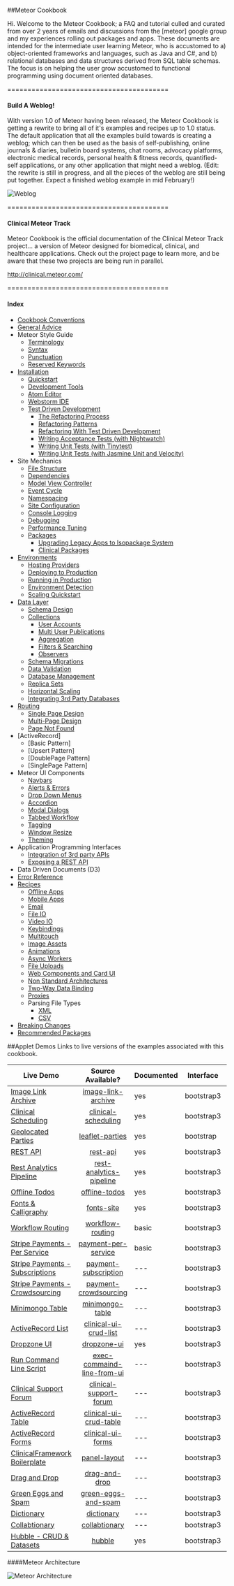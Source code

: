 ##Meteor Cookbook  

Hi.  Welcome to the Meteor Cookbook; a FAQ and tutorial culled and curated from over 2 years of emails and discussions from the [meteor] google group and my experiences rolling out packages and apps.  These documents are intended for the intermediate user learning Meteor, who is accustomed to a) object-oriented frameworks and languages, such as Java and C#, and b) relational databases and data structures derived from SQL table schemas.  The focus is on helping the user grow accustomed to functional programming using document oriented databases.  

========================================
#### Build A Weblog!
With version 1.0 of Meteor having been released, the Meteor Cookbook is getting a rewrite to bring all of it's examples and recipes up to 1.0 status.  The default application that all the examples build towards is creating a weblog; which can then be used as the basis of self-publishing, online journals & diaries, bulletin board systems, chat rooms, advocacy platforms, electronic medical records, personal health & fitness records, quantified-self applications, or any other application that might need a weblog.  (Edit:  the rewrite is still in progress, and all the pieces of the weblog are still being put together.  Expect a finished weblog example in mid February!)

![Weblog](https://raw.githubusercontent.com/awatson1978/meteor-cookbook/master/images/Weblog%20Wireframes.jpg)  


========================================
#### Clinical Meteor Track  

Meteor Cookbook is the official documentation of the Clinical Meteor Track project...  a version of Meteor designed for biomedical, clinical, and healthcare applications.  Check out the project page to learn more, and be aware that these two projects are being run in parallel.  

http://clinical.meteor.com/

========================================
#### Index  

- [Cookbook Conventions](https://github.com/awatson1978/meteor-cookbook/blob/master/cookbook-conventions.md)  
- [General Advice](https://github.com/awatson1978/meteor-cookbook/blob/master/cookbook/general-advice.md)  
- Meteor Style Guide
  - [Terminology](https://github.com/awatson1978/meteor-cookbook/blob/master/cookbook/terminology.md)  
  - [Syntax](https://github.com/awatson1978/meteor-cookbook/blob/master/cookbook/syntax.md)  
  - [Punctuation](https://github.com/awatson1978/meteor-cookbook/blob/master/cookbook/punctuation.md)  
  - [Reserved Keywords](https://github.com/awatson1978/meteor-cookbook/blob/master/cookbook/reserved.keywords.md)  
- [Installation](https://github.com/awatson1978/meteor-cookbook/blob/master/cookbook/installation.md)  
  - [Quickstart](https://github.com/awatson1978/meteor-cookbook/blob/master/cookbook/quickstart.md)  
  - [Development Tools](https://github.com/awatson1978/meteor-cookbook/blob/master/cookbook/development-tools.md)  
  - [Atom Editor](https://github.com/awatson1978/meteor-api)  
  - [Webstorm IDE](https://github.com/awatson1978/meteor-cookbook/blob/master/cookbook/webstorm.md)
  - [Test Driven Development](https://github.com/awatson1978/meteor-cookbook/blob/master/cookbook/test-driven-development.md)  
    - [The Refactoring Process](https://github.com/awatson1978/meteor-cookbook/blob/master/cookbook/refactoring.process.md)   
    - [Refactoring Patterns](https://github.com/awatson1978/meteor-cookbook/blob/master/cookbook/refactoring.patterns.md)  
    - [Refactoring With Test Driven Development](https://github.com/awatson1978/meteor-cookbook/blob/master/cookbook/refactoring.process.tdd.md)   
    - [Writing Acceptance Tests (with Nightwatch)](https://github.com/awatson1978/meteor-cookbook/blob/master/cookbook/writing.acceptance.test.md)  
    - [Writing Unit Tests (with Tinytest)](https://github.com/awatson1978/meteor-cookbook/blob/master/cookbook/writing.unit.tests.md)  
    - [Writing Unit Tests (with Jasmine Unit and Velocity)](https://github.com/awatson1978/meteor-cookbook/blob/master/cookbook/writing.unit.tests.with.jasmine.md)  
- Site Mechanics
    - [File Structure](https://github.com/awatson1978/meteor-cookbook/blob/master/cookbook/filestructure.md)
    - [Dependencies](https://github.com/awatson1978/meteor-cookbook/blob/master/cookbook/dependencies.md)  
    - [Model View Controller](https://github.com/awatson1978/meteor-cookbook/blob/master/cookbook/model-view-controller.md) 
    - [Event Cycle](https://github.com/awatson1978/meteor-cookbook/blob/master/cookbook/event-cycle.md) 
    - [Namespacing](https://github.com/awatson1978/meteor-cookbook/blob/master/cookbook/namespacing.md) 
    - [Site Configuration](https://github.com/awatson1978/meteor-cookbook/blob/master/cookbook/configuration.md)  
    - [Console Logging](https://github.com/awatson1978/meteor-cookbook/blob/master/cookbook/logging.md)  
    - [Debugging](https://github.com/awatson1978/meteor-cookbook/blob/master/cookbook/debugging.md)  
    - [Performance Tuning](https://github.com/awatson1978/meteor-cookbook/blob/master/cookbook/performance-tunning.md)  
    - [Packages](https://github.com/awatson1978/meteor-cookbook/blob/master/cookbook/packages.md)  
      - [Upgrading Legacy Apps to Isopackage System](https://github.com/awatson1978/meteor-cookbook/blob/master/cookbook/upgrading-to-0.9.x.md)  
      - [Clinical Packages](https://github.com/awatson1978/meteor-cookbook/blob/master/packages-we-love.md)  
- [Environments](https://github.com/awatson1978/meteor-cookbook/blob/master/cookbook/environments.md)  
  - [Hosting Providers](https://github.com/awatson1978/meteor-cookbook/blob/master/cookbook/hosting-providers.md) 
  - [Deploying to Production](https://github.com/awatson1978/meteor-cookbook/blob/master/cookbook/deploying.to.production.md)
  - [Running in Production](https://github.com/awatson1978/meteor-cookbook/blob/master/cookbook/environments-production.md)  
  - [Environment Detection](https://github.com/awatson1978/meteor-cookbook/blob/master/cookbook/environment-detection.md)  
  - [Scaling Quickstart](https://github.com/awatson1978/meteor-cookbook/blob/master/cookbook/scaling.md)  
- [Data Layer](https://github.com/awatson1978/meteor-cookbook/blob/master/cookbook/datalayer.md)  
  - [Schema Design](https://github.com/awatson1978/meteor-cookbook/blob/master/cookbook/schema-design.md)  
  - [Collections](https://github.com/awatson1978/meteor-cookbook/blob/master/cookbook/collections.md)  
    - [User Accounts](https://github.com/awatson1978/meteor-cookbook/blob/master/cookbook/accounts.md)  
    - [Multi User Publications](https://github.com/awatson1978/meteor-cookbook/blob/master/cookbook/ddp.multiuser.publications.md)    
    - [Aggregation](https://github.com/awatson1978/meteor-cookbook/blob/master/cookbook/aggregation.md)  
    - [Filters & Searching](https://github.com/awatson1978/meteor-cookbook/blob/master/cookbook/ddp.filters.md)  
    - [Observers](https://github.com/awatson1978/meteor-cookbook/blob/master/cookbook/observers.md)  
  - [Schema Migrations](https://github.com/awatson1978/meteor-cookbook/blob/master/cookbook/schema.changes.md)     
  - [Data Validation](https://github.com/awatson1978/meteor-cookbook/blob/master/cookbook/validation.md)  
  - [Database Management](https://github.com/awatson1978/meteor-cookbook/blob/master/cookbook/database-management.md)
  - [Replica Sets](https://github.com/awatson1978/meteor-cookbook/blob/master/cookbook/replica-sets.md)  
  - [Horizontal Scaling](https://github.com/awatson1978/meteor-cookbook/blob/master/cookbook/horizontal-scaling.md)  
  - [Integrating 3rd Party Databases](https://github.com/awatson1978/meteor-cookbook/blob/master/cookbook/orm.layers.md)  
- [Routing](https://github.com/EventedMind/iron-router)
  - [Single Page Design](https://github.com/awatson1978/meteor-cookbook/blob/master/cookbook/pages.single.md)
  - [Multi-Page Design](https://github.com/awatson1978/meteor-cookbook/blob/master/cookbook/pages.multi.md)
  - [Page Not Found](https://github.com/awatson1978/meteor-cookbook/blob/master/cookbook/routing.page-not-found.md)
- [ActiveRecord]  
  - [Basic Pattern]
  - [Upsert Pattern]
  - [DoublePage Pattern]  
  - [SinglePage Pattern]  
- Meteor UI Components
  - [Navbars](https://github.com/awatson1978/meteor-cookbook/blob/master/cookbook/navbars.md)  
  - [Alerts & Errors](https://github.com/awatson1978/meteor-cookbook/blob/master/cookbook/pages.alerts.md)  
  - [Drop Down Menus](https://github.com/awatson1978/meteor-cookbook/blob/master/cookbook/drop-down-menu.md)  
  - [Accordion](https://github.com/awatson1978/meteor-cookbook/blob/master/cookbook/accordion.md)   
  - [Modal Dialogs](https://github.com/awatson1978/meteor-cookbook/blob/master/cookbook/pages.dialogs.md)
  - [Tabbed Workflow](https://github.com/awatson1978/meteor-cookbook/blob/master/cookbook/workflow.md)
  - [Tagging](https://github.com/awatson1978/meteor-cookbook/blob/master/cookbook/tagging.md)
  - [Window Resize](https://github.com/awatson1978/meteor-cookbook/blob/master/cookbook/window.resize.md)
  - [Theming](https://github.com/awatson1978/meteor-cookbook/blob/master/cookbook/theming.md)  
- Application Programming Interfaces
  - [Integration of 3rd party APIs](https://github.com/awatson1978/meteor-cookbook/blob/master/cookbook/api-wrappers.md)
  - [Exposing a REST API](https://github.com/awatson1978/meteor-cookbook/blob/master/cookbook/rest.md)
- Data Driven Documents (D3)  
- [Error Reference](https://github.com/awatson1978/meteor-cookbook/blob/master/cookbook/errors.md)  
- [Recipes](https://github.com/awatson1978/meteor-cookbook/blob/master/cookbook/recipes.md)  
  - [Offline Apps](https://github.com/awatson1978/meteor-cookbook/blob/master/cookbook/offline.md)    
  - [Mobile Apps](https://github.com/awatson1978/meteor-cookbook/blob/master/cookbook/mobile.md)  
  - [Email](https://github.com/awatson1978/meteor-cookbook/blob/master/cookbook/email.md)  
  - [File IO](https://github.com/awatson1978/meteor-cookbook/blob/master/cookbook/fileio.md)  
  - [Video IO](https://github.com/awatson1978/meteor-cookbook/blob/master/cookbook/video.md)  
  - [Keybindings](https://github.com/awatson1978/meteor-cookbook/blob/master/cookbook/keybinding.md)  
  - [Multitouch](https://github.com/awatson1978/meteor-cookbook/blob/master/cookbook/multitouch.md)  
  - [Image Assets](https://github.com/awatson1978/meteor-cookbook/blob/master/cookbook/image-assets.md)  
  - [Animations](https://github.com/awatson1978/meteor-cookbook/blob/master/cookbook/animations.md)  
  - [Async Workers](https://github.com/awatson1978/meteor-cookbook/blob/master/cookbook/async-workers.md)  
  - [File Uploads](https://github.com/awatson1978/meteor-cookbook/blob/master/cookbook/file-uploads.md)  
  - [Web Components and Card UI](https://github.com/awatson1978/meteor-cookbook/blob/master/cookbook/card-ui.md)  
  - [Non Standard Architectures](https://github.com/awatson1978/meteor-cookbook/blob/master/cookbook/non-standard-architectures.md)     
  - [Two-Way Data Binding](https://github.com/awatson1978/meteor-cookbook/blob/master/cookbook/data-binding.md)  
  - [Proxies](https://github.com/awatson1978/meteor-cookbook/blob/master/cookbook/proxies.md)  
  - Parsing File Types
    - [XML](https://github.com/awatson1978/meteor-cookbook/blob/master/cookbook/files.xml.md)   
    - [CSV](https://github.com/awatson1978/meteor-cookbook/blob/master/cookbook/files.csv.md)  
- [Breaking Changes](https://github.com/awatson1978/meteor-cookbook/blob/master/cookbook/breaking-news.md)  
- [Recommended Packages](https://github.com/awatson1978/meteor-cookbook/blob/master/cookbook/packages-we-love.md)  




##Applet Demos
Links to live versions of the examples associated with this cookbook.  


| Live Demo     | Source Available?|  Documented     | Interface   | Acceptance Tests | Meteor Version  |
| ------------- |:----------------:| ----------------| ---------------- | ---------------- | ---------------:|
| [Image Link Archive](http://image-link-archive.meteor.com) | [image-link-archive](https://github.com/awatson1978/image-link-archive) | yes | bootstrap3 | --- | 1.0 |
| [Clinical Scheduling](https://clinical-scheduling.meteor.com)   | [clinical-scheduling](https://github.com/awatson1978/clinical-scheduling) | yes | bootstrap3 | --- | 1.0 |
| [Geolocated Parties](https://github.com/awatson1978/leaflet-parties)   | [leaflet-parties](https://github.com/awatson1978/leaflet-parties) | yes | bootstrap | yes | 1.0 |
| [REST API](http://rest-api.meteor.com/)  | [rest-api](https://github.com/awatson1978/rest-api) | yes | bootstrap3 | 10 | 1.0 |
| [Rest Analytics Pipeline](http://rest-analytics-pipeline.meteor.com/)      | [rest-analytics-pipeline](https://github.com/awatson1978/rest-analytics-pipeline) | yes | bootstrap3 | 52 | 1.0 |
| [Offline Todos](http://offline-todos.meteor.com) | [offline-todos](https://github.com/awatson1978/offline-todos) | yes | bootstrap3 | 93 | 1.0 |
| [Fonts & Calligraphy](http://fonts.meteor.com/)   | [fonts-site](https://github.com/awatson1978/fonts-site) |  yes | bootstrap3 | 15 | 1.0 |
| [Workflow Routing](http://workflow-routing.meteor.com/)  | [workflow-routing](https://github.com/awatson1978/workflow-routing) |  basic | bootstrap3 | --- | 1.0 |
| [Stripe Payments - Per Service ](http://payment-per-service.meteor.com/)  | [payment-per-service](https://github.com/awatson1978/payment-per-service) | basic | bootstrap3 | --- | 0.6.5 |
| [Stripe Payments - Subscriptions ](https://github.com/awatson1978/payment-subscription) | [payment-subscription](https://github.com/awatson1978/payment-subscription) |  --- | bootstrap3 |  --- | 0.6.5 |
| [Stripe Payments - Crowdsourcing](https://github.com/awatson1978/payment-crowdsourcing) | [payment-crowdsourcing](https://github.com/awatson1978/payment-crowdsourcing) |  --- | bootstrap3 | --- | 0.6.5 |
| [Minimongo Table](https://minimongo-table.meteor.com)  | [minimongo-table](https://github.com/awatson1978/minimongo-table) | --- | bootstrap3 | --- |  0.8.0.1 |
| [ActiveRecord List](http://clinical-ui-crud-list.meteor.com/)      | [clinical-ui-crud-list](https://github.com/awatson1978/clinical-ui-crud-list) |  --- | bootstrap3 | --- | 0.8.0.1 |
| [Dropzone UI](https://github.com/awatson1978/dropzone-ui) | [dropzone-ui](https://github.com/awatson1978/dropzone-ui) | yes | bootstrap3 |  --- | 0.9.1 | 
| [Run Command Line Script](https://github.com/awatson1978/exec-command-line-from-ui/tree/master) | [exec-commaind-line-from-ui](https://github.com/awatson1978/exec-command-line-from-ui) |  --- | bootstrap3 | --- | 0.8.1.3 |
| [Clinical Support Forum](http://clinical-support-forum.meteor.com/) | [clinical-support-forum](https://github.com/awatson1978/clinical-support-forum) | --- | bootstrap3 | --- | 0.8.0 |
| [ActiveRecord Table](http://clinical-ui-crud-table.meteor.com/)      | [clinical-ui-crud-table](https://github.com/awatson1978/clinical-ui-crud-table) |  --- | bootstrap3 | --- | 0.8.2 |
| [ActiveRecord Forms](http://clinical-ui-forms.meteor.com/)     | [clinical-ui-forms](https://github.com/awatson1978/clinical-ui-forms) | --- | bootstrap3 | --- | 0.6.5 |
| [ClinicalFramework Boilerplate](http://clinical-ui-boilerplate.meteor.com/)      | [panel-layout](https://github.com/awatson1978/panel-layout) |  --- | bootstrap3 | --- | 0.8.0.1 |
| [Drag and Drop](http://drag-and-drop.meteor.com/)        | [drag-and-drop](https://github.com/awatson1978/drag-and-drop) | --- | bootstrap3 | --- | 0.8.0 |
| [Green Eggs and Spam](https://green-eggs-and-spam.meteor.com)        | [green-eggs-and-spam](https://github.com/awatson1978/green-eggs-and-spam) | --- | bootstrap3 | --- | 0.8.0 |
| [Dictionary](http://dictionary.meteor.com/)             | [dictionary](https://github.com/awatson1978/dictionary) |  --- | bootstrap3 | --- | 0.6.5 |
| [Collabtionary](http://collabtionary.meteor.com/)       | [collabtionary](https://github.com/awatson1978/collabtionary)      |  --- | bootstrap3 | --- | 0.6.5 |
| [Hubble - CRUD & Datasets](http://hubble.meteor.com/)   | [hubble](https://github.com/awatson1978/hubble)      |  yes | bootstrap3 | --- | 0.6.5 |

####Meteor Architecture  

![Meteor Architecture](https://raw.githubusercontent.com/awatson1978/meteor-cookbook/master/images/Meteor%20Architecture%20-%20Dev%20to%20Prod.jpg)  
